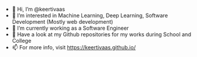 - 👋 Hi, I’m @keertivaas
- 👀 I’m interested in Machine Learning, Deep Learning, Software Development (Mostly web development)
- 🌱 I’m currently working as a Software Engineer
- 💞️ Have a look at my Github repositories for my works during School and College
- 📫 For more info, visit https://keertivaas.github.io/

<!---
keertivaas/keertivaas is a ✨ special ✨ repository because its `README.md` (this file) appears on your GitHub profile.
You can click the Preview link to take a look at your changes.
--->
